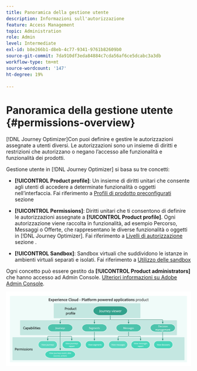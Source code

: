 ```yaml
---
title: Panoramica della gestione utente
description: Informazioni sull'autorizzazione
feature: Access Management
topic: Administration
role: Admin
level: Intermediate
exl-id: b8e266b1-d8eb-4c77-9341-9761b82609b0
source-git-commit: 7da910df3eda84884c7cda56af6ce5dcabc3a3db
workflow-type: tm+mt
source-wordcount: '147'
ht-degree: 19%

---
```


# Panoramica della gestione utente {#permissions-overview}

[!DNL Journey Optimizer]Con puoi definire e gestire le autorizzazioni assegnate a utenti diversi. Le autorizzazioni sono un insieme di diritti e restrizioni che autorizzano o negano l’accesso alle funzionalità e funzionalità dei prodotti.

Gestione utente in [!DNL Journey Optimizer] si basa su tre concetti:

* **[!UICONTROL Product profile]**: Un insieme di diritti unitari che consente agli utenti di accedere a determinate funzionalità o oggetti nell’interfaccia. Fai riferimento a [Profili di prodotto preconfigurati](ootb-product-profiles.md) sezione

* **[!UICONTROL Permissions]**: Diritti unitari che ti consentono di definire le autorizzazioni assegnate a **[!UICONTROL Product profile]**. Ogni autorizzazione viene raccolta in funzionalità, ad esempio Percorso, Messaggi o Offerte, che rappresentano le diverse funzionalità o oggetti in [!DNL Journey Optimizer]. Fai riferimento a [Livelli di autorizzazione](high-low-permissions.md) sezione .

* **[!UICONTROL Sandbox]**: Sandbox virtuali che suddividono le istanze in ambienti virtuali separati e isolati. Fai riferimento a [Utilizzo delle sandbox](sandboxes.md)

Ogni concetto può essere gestito da **[!UICONTROL Product administrators]** che hanno accesso ad Admin Console. [Ulteriori informazioni su Adobe Admin Console](https://helpx.adobe.com/it/enterprise/managing/user-guide.html).

![](../assets/do-not-localize/permissions_2.png)
